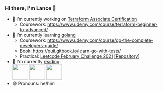 ### Hi there, I'm Lance 👋

- 🔭 I’m currently working on [Terraform Associate Certification](https://www.hashicorp.com/certification/terraform-associate)
  - Coursework: https://www.udemy.com/course/terraform-beginner-to-advanced/<br>
- 🌱 I’m currently learning [golang](https://golang.org)
  - Coursework: https://www.udemy.com/course/go-the-complete-developers-guide/
  - Book: https://quii.gitbook.io/learn-go-with-tests/
  - Practical: [Leetcode February Challenge 2021](https://leetcode.com/explore/challenge/card/february-leetcoding-challenge-2021) [[Repository]](https://github.com/lancefrench/leetcode)<br>
- :book: I'm currently [reading](https://www.goodreads.com/user/show/76485175-lance-french):<br>
[<img src="https://images-na.ssl-images-amazon.com/images/I/51r8VtdbbJL._SX379_BO1,204,203,200_.jpg" width="50">](https://www.oreilly.com/library/view/implementing-service-level/9781492076803/)&nbsp;[<img src="https://images1.penguinrandomhouse.com/cover/9780525566144" width="50">](https://fivebooks.com/book/how-to-live-a-good-life-a-guide-to-choosing-your-personal-philosophy/)&nbsp;[<img src="https://m.media-amazon.com/images/I/41OpMz7sA+L._SY346_.jpg" width="50">](https://eriklarsonbooks.com/book/the-splendid-and-the-vile/)<br>
- 😄 Pronouns: he/him

